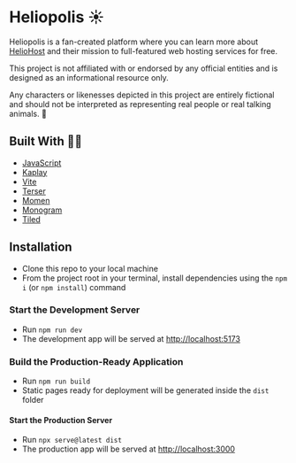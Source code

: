 # Heliopolis ☀️

Heliopolis is a fan-created platform where you can learn more about [HelioHost](https://heliohost.org/) and their mission to full-featured web hosting services for free.

This project is not affiliated with or endorsed by any official entities and is designed as an informational resource only.

Any characters or likenesses depicted in this project are entirely fictional and should not be interpreted as representing real people or real talking animals. 🐰

## Built With 👩‍💻 

* [JavaScript](https://developer.mozilla.org/en-US/docs/Web/JavaScript)
* [Kaplay](https://kaplayjs.com/)
* [Vite](https://vite.dev/)
* [Terser](https://terser.org/)
* [Momen](https://momen-games.itch.io/)
* [Monogram](https://datagoblin.itch.io/monogram)
* [Tiled](https://mapeditor.org/)

## Installation

* Clone this repo to your local machine
* From the project root in your terminal, install dependencies using the `npm i` (or `npm install`) command

### Start the Development Server
* Run `npm run dev`
* The development app will be served at [http://localhost:5173](http://localhost:5173/)

### Build the Production-Ready Application
* Run `npm run build`
* Static pages ready for deployment will be generated inside the `dist` folder

#### Start the Production Server
* Run `npx serve@latest dist`
* The production app will be served at [http://localhost:3000](http://localhost:3000/)